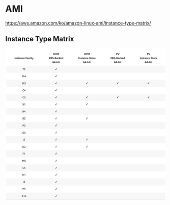 # AMI
https://aws.amazon.com/ko/amazon-linux-ami/instance-type-matrix/

## Instance Type Matrix

![Alt text](./images/ami-table.jpeg "Instance type maxrix")

